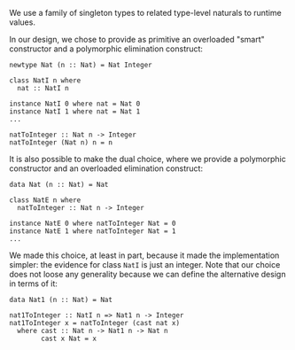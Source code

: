 
We use a family of singleton types to related type-level naturals to runtime values.


In our design, we chose to provide as primitive an overloaded "smart" constructor and a polymorphic elimination construct:

```wiki
newtype Nat (n :: Nat) = Nat Integer

class NatI n where
  nat :: NatI n

instance NatI 0 where nat = Nat 0
instance NatI 1 where nat = Nat 1
...

natToInteger :: Nat n -> Integer
natToInteger (Nat n) n = n
```


It is also possible to make the dual choice, where we provide a polymorphic constructor and an overloaded elimination construct:

```wiki
data Nat (n :: Nat) = Nat

class NatE n where
  natToInteger :: Nat n -> Integer

instance NatE 0 where natToInteger Nat = 0
instance NatE 1 where natToInteger Nat = 1
...
```


We made this choice, at least in part, because it made the implementation simpler: the evidence for class `NatI` is just an integer.  Note that our choice does not loose any generality because we can define the alternative design in terms of it:

```wiki
data Nat1 (n :: Nat) = Nat

nat1ToInteger :: NatI n => Nat1 n -> Integer
nat1ToInteger x = natToInteger (cast nat x)
  where cast :: Nat n -> Nat1 n -> Nat n
        cast x Nat = x
```